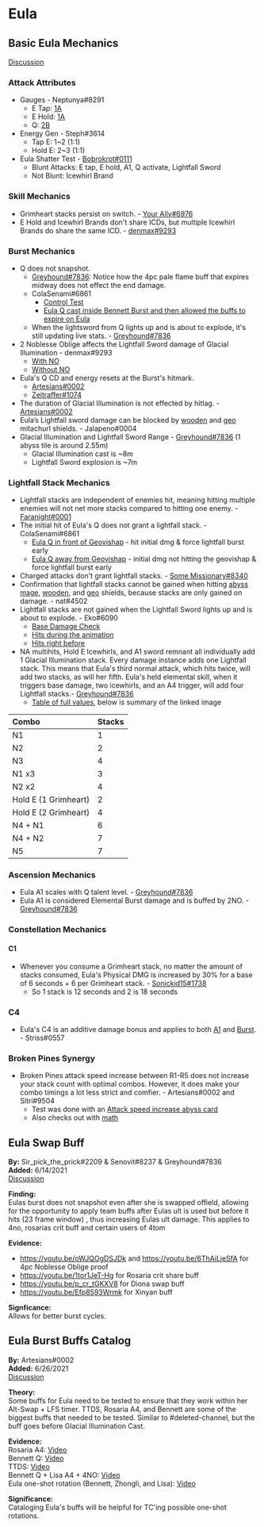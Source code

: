 # Eula

## Basic Eula Mechanics

[Discussion](https://tickettool.xyz/direct?url=https://cdn.discordapp.com/attachments/843239715515269160/851726463068536872/transcript-eula-basic-mechanics-findings.html)

### Attack Attributes

* Gauges - Neptunya\#8291
  * E Tap: [1A](https://cdn.discordapp.com/attachments/843239715515269160/844157553298243594/TapE_1A.mp4)
  * E Hold: [1A](https://cdn.discordapp.com/attachments/843239715515269160/844157530572980244/HoldE_1A.mp4)
  * Q: [2B](https://cdn.discordapp.com/attachments/843239715515269160/844157584881614858/Burst_2B.mp4)
* Energy Gen - Steph\#3614
  * Tap E: 1~2 \(1:1\)
  * Hold E: 2~3 \(1:1\)
* Eula Shatter Test - [Bobrokrot\#0111](https://youtu.be/21EyQ4Onj0A)
  * Blunt Attacks: E tap, E hold, A1, Q activate, Lightfall Sword
  * Not Blunt: Icewhirl Brand

### Skill Mechanics

* Grimheart stacks persist on switch. - [Your Ally\#6976](https://youtu.be/bvc_pqn8suU)
* E Hold and Icewhirl Brands don't share ICDs, but multiple Icewhirl Brands do share the same ICD. - [denmax\#9293](https://cdn.discordapp.com/attachments/843239715515269160/844176624702455818/genshinimpact.exe_2021.05.18_-_19.30.31.17.mp4)

### Burst Mechanics

* Q does not snapshot.
  * [Greyhound\#7836](https://youtu.be/ZjMlW6LugdI): Notice how the 4pc pale flame buff that expires midway does not effect the end damage.
  * ColaSenami\#6861
    * [Control Test](https://www.youtube.com/watch?v=RoQ6NOXlmY4)
    * [Eula Q cast inside Bennett Burst and then allowed the buffs to expire on Eula](https://www.youtube.com/watch?v=1PVpcn5ZqIU)
  * When the lightsword from Q lights up and is about to explode, it's still updating live stats. - [Greyhound\#7836](https://www.youtube.com/watch?v=7JY83ExfS8c)
* 2 Noblesse Oblige affects the Lightfall Sword damage of Glacial Illumination - denmax\#9293
  * [With NO](https://www.youtube.com/watch?v=Rb-Wx-RoUww)  
  * [Without NO](https://www.youtube.com/watch?v=rvT1xzI_nDI)
* Eula's Q CD and energy resets at the Burst's hitmark.
  * [Artesians\#0002](https://clips.twitch.tv/SmoggyConcernedBibimbapTBTacoRight-c88YbIbyjUHozu7a)
  * [Zeitraffer\#1074](https://cdn.discordapp.com/attachments/843239715515269160/844511791622127616/Eula_Ult_Timings.mp4)
* The duration of Glacial Illumination is not effected by hitlag. - [Artesians\#0002](https://cdn.discordapp.com/attachments/798969666881323018/844275942045515830/lightfallsword.mp4)
* Eula’s Lightfall sword damage can be blocked by [wooden](https://imgur.com/a/bL0UttC) and [geo](https://imgur.com/a/PU9gkvv) mitachurl shields. - Jalapeno\#0004
* Glacial Illumination and Lightfall Sword Range - [Greyhound\#7836](https://www.youtube.com/watch?v=yMUqkC1ruGs) \(1 abyss tile is around 2.55m\)
  * Glacial Illumination cast is ~8m 
  * Lightfall Sword explosion is ~7m

### Lightfall Stack Mechanics

* Lightfall stacks are independent of enemies hit, meaning hitting multiple enemies will not net more stacks compared to hitting one enemy. - [Faranight\#0001](https://youtu.be/PbZMPM23hk8)
* The initial hit of Eula's Q does not grant a lightfall stack. - ColaSenami\#6861
  * [Eula Q in front of Geovishap](https://www.youtube.com/watch?v=RoQ6NOXlmY4) - hit initial dmg & force lightfall burst early
  * [Eula Q away from Geovishap](https://www.youtube.com/watch?v=Ug5RHliBnBg) - initial dmg not hitting the geovishap & force lightfall burst early
* Charged attacks don't grant lightfall stacks. - [Some Missionary\#8340](https://youtu.be/r3PActt3bqc)
* Confirmation that lightfall stacks cannot be gained when hitting [abyss mage](https://youtu.be/RwXRC9ayx9I), [wooden](https://youtu.be/xyfB2P00tUA), and [geo](https://youtu.be/4gbZ9v2OlCQ) shields, because stacks are only gained on damage. - nat\#4502 
* Lightfall stacks are not gained when the Lightfall Sword lights up and is about to explode. - Eko\#6090
  * [Base Damage Check](https://cdn.discordapp.com/attachments/844317292208848937/845032011386060820/Genshin_Impact_2021.05.20_-_15.56.24.02.DVR.mp4)
  * [Hits during the animation](https://cdn.discordapp.com/attachments/844317292208848937/845032486214959164/Genshin_Impact_2021.05.20_-_15.59.20.05.DVR.mp4)
  * [Hits right before](https://cdn.discordapp.com/attachments/844317292208848937/845032641145339964/Genshin_Impact_2021.05.20_-_15.58.21.04.DVR.mp4)
* NA multihits, Hold E Icewhirls, and A1 sword remnant all individually add 1 Glacial Illumination stack. Every damage instance adds one Lightfall stack. This means that Eula's third normal attack, which hits twice, will add two stacks, as will her fifth. Eula's held elemental skill, when it triggers base damage, two icewhirls, and an A4 trigger, will add four Lightfall stacks.- [Greyhound\#7836](https://www.youtube.com/watch?v=aaG8WuCSqBE) 
  * [Table of full values](https://gyazo.com/7831cdd292a0c0a3fb9777ae30f15afe), below is summary of the linked image

| Combo | Stacks |
| :--- | :--- |
| N1 | 1 |
| N2 | 2 |
| N3 | 4 |
| N1 x3 | 3 |
| N2 x2 | 4 |
| Hold E \(1 Grimheart\) | 2 |
| Hold E \(2 Grimheart\) | 4 |
| N4 + N1 | 6 |
| N4 + N2 | 7 |
| N5 | 7 |

### Ascension Mechanics

* Eula A1 scales with Q talent level. - [Greyhound\#7836](https://www.youtube.com/watch?v=Jes9lCeSnqE)
* Eula A1 is considered Elemental Burst damage and is buffed by 2NO. - [Greyhound\#7836](https://www.youtube.com/watch?v=wtCOq6VCV4M)

### Constellation Mechanics

#### C1

* Whenever you consume a Grimheart stack, no matter the amount of stacks consumed, Eula's Physical DMG is increased by 30% for a base of 6 seconds + 6 per Grimheart stack. - [Sonickid15\#1738](https://www.youtube.com/watch?v=SFaejhz3Rik)
  * So 1 stack is 12 seconds and 2 is 18 seconds

### C4

* Eula's C4 is an additive damage bonus and applies to both [A1](https://www.youtube.com/watch?v=LvCnRGgXtng) and [Burst](https://www.youtube.com/watch?v=xOPo02MP6gU). - Striss\#0557

### Broken Pines Synergy

* Broken Pines attack speed increase between R1-R5 does not increase your stack count with optimal combos. However, it does make your combo timings a lot less strict and comfier. - Artesians\#0002 and Sitri\#9504
  * Test was done with an [Attack speed increase abyss card](eula.md)
  * Also checks out with [math](https://cdn.discordapp.com/attachments/843239715515269160/844498188303335444/unknown.png)

## Eula Swap Buff

**By:** Sir_pick_the_prick#2209 & Senovit#8237 & Greyhound#7836  
**Added:** 6/14/2021  
[Discussion](https://tickettool.xyz/direct?url=https://cdn.discordapp.com/attachments/845173856271597578/854016900095016960/transcript-eula-swap-buff.html)

**Finding:**  
Eulas burst does not snapshot even after she is swapped offield, allowing for the opportunity to apply team buffs after Eulas ult is used but before it hits (23 frame window) , thus increasing Eulas ult damage. This applies to 4no, rosarias crit buff and certain users of 4tom

**Evidence:** 

* <https://youtu.be/oWJQOgDSJDk> and <https://youtu.be/6ThAiLjeSfA> for 4pc Noblesse Oblige proof
* <https://youtu.be/1tor1JeT-Hg> for Rosaria crit share buff
* <https://youtu.be/p_cr_tGKXV8> for Diona swap buff
* <https://youtu.be/Efp8593Wrmk> for Xinyan buff

**Signficance:**  
Allows for better burst cycles. 

## Eula Burst Buffs Catalog

**By:** Artesians#0002  
**Added:** 6/26/2021  
[Discussion](https://tickettool.xyz/direct?url=https://cdn.discordapp.com/attachments/845526724984963072/858445059292266536/transcript-eula-buff-catalog.html)

**Theory:**   
Some buffs for Eula need to be tested to ensure that they work within her Alt-Swap + LFS timer. TTDS, Rosaria A4, and Bennett are some of the biggest buffs that needed to be tested. Similar to #deleted-channel, but the buff goes  before Glacial Illumination Cast.

**Evidence:**  
Rosaria A4: [Video](https://imgur.com/z49kY0s)  
Bennett Q: [Video](https://imgur.com/dRIU23W)  
TTDS: [Video](https://imgur.com/2q5ZJn7)  
Bennett Q + Lisa A4 + 4NO: [Video](https://imgur.com/LTE5X0v)  
Eula one-shot rotation (Bennett, Zhongli, and Lisa): [Video](https://imgur.com/b4OQH9x)

**Significance:**  
Cataloging Eula's buffs will be helpful for TC'ing possible one-shot rotations.
